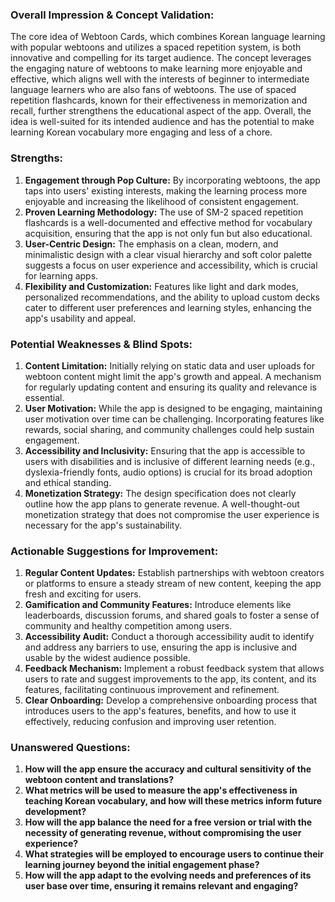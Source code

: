 ### Overall Impression & Concept Validation:
The core idea of Webtoon Cards, which combines Korean language learning with popular webtoons and utilizes a spaced repetition system, is both innovative and compelling for its target audience. The concept leverages the engaging nature of webtoons to make learning more enjoyable and effective, which aligns well with the interests of beginner to intermediate language learners who are also fans of webtoons. The use of spaced repetition flashcards, known for their effectiveness in memorization and recall, further strengthens the educational aspect of the app. Overall, the idea is well-suited for its intended audience and has the potential to make learning Korean vocabulary more engaging and less of a chore.

### Strengths:
1. **Engagement through Pop Culture:** By incorporating webtoons, the app taps into users' existing interests, making the learning process more enjoyable and increasing the likelihood of consistent engagement.
2. **Proven Learning Methodology:** The use of SM-2 spaced repetition flashcards is a well-documented and effective method for vocabulary acquisition, ensuring that the app is not only fun but also educational.
3. **User-Centric Design:** The emphasis on a clean, modern, and minimalistic design with a clear visual hierarchy and soft color palette suggests a focus on user experience and accessibility, which is crucial for learning apps.
4. **Flexibility and Customization:** Features like light and dark modes, personalized recommendations, and the ability to upload custom decks cater to different user preferences and learning styles, enhancing the app's usability and appeal.

### Potential Weaknesses & Blind Spots:
1. **Content Limitation:** Initially relying on static data and user uploads for webtoon content might limit the app's growth and appeal. A mechanism for regularly updating content and ensuring its quality and relevance is essential.
2. **User Motivation:** While the app is designed to be engaging, maintaining user motivation over time can be challenging. Incorporating features like rewards, social sharing, and community challenges could help sustain engagement.
3. **Accessibility and Inclusivity:** Ensuring that the app is accessible to users with disabilities and is inclusive of different learning needs (e.g., dyslexia-friendly fonts, audio options) is crucial for its broad adoption and ethical standing.
4. **Monetization Strategy:** The design specification does not clearly outline how the app plans to generate revenue. A well-thought-out monetization strategy that does not compromise the user experience is necessary for the app's sustainability.

### Actionable Suggestions for Improvement:
1. **Regular Content Updates:** Establish partnerships with webtoon creators or platforms to ensure a steady stream of new content, keeping the app fresh and exciting for users.
2. **Gamification and Community Features:** Introduce elements like leaderboards, discussion forums, and shared goals to foster a sense of community and healthy competition among users.
3. **Accessibility Audit:** Conduct a thorough accessibility audit to identify and address any barriers to use, ensuring the app is inclusive and usable by the widest audience possible.
4. **Feedback Mechanism:** Implement a robust feedback system that allows users to rate and suggest improvements to the app, its content, and its features, facilitating continuous improvement and refinement.
5. **Clear Onboarding:** Develop a comprehensive onboarding process that introduces users to the app's features, benefits, and how to use it effectively, reducing confusion and improving user retention.

### Unanswered Questions:
1. **How will the app ensure the accuracy and cultural sensitivity of the webtoon content and translations?**
2. **What metrics will be used to measure the app's effectiveness in teaching Korean vocabulary, and how will these metrics inform future development?**
3. **How will the app balance the need for a free version or trial with the necessity of generating revenue, without compromising the user experience?**
4. **What strategies will be employed to encourage users to continue their learning journey beyond the initial engagement phase?**
5. **How will the app adapt to the evolving needs and preferences of its user base over time, ensuring it remains relevant and engaging?**